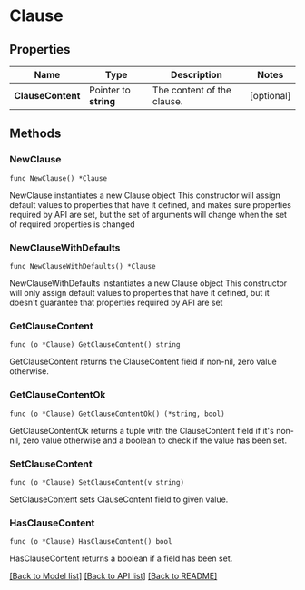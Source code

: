 # Clause

## Properties

Name | Type | Description | Notes
------------ | ------------- | ------------- | -------------
**ClauseContent** | Pointer to **string** | The content of the clause. | [optional] 

## Methods

### NewClause

`func NewClause() *Clause`

NewClause instantiates a new Clause object
This constructor will assign default values to properties that have it defined,
and makes sure properties required by API are set, but the set of arguments
will change when the set of required properties is changed

### NewClauseWithDefaults

`func NewClauseWithDefaults() *Clause`

NewClauseWithDefaults instantiates a new Clause object
This constructor will only assign default values to properties that have it defined,
but it doesn't guarantee that properties required by API are set

### GetClauseContent

`func (o *Clause) GetClauseContent() string`

GetClauseContent returns the ClauseContent field if non-nil, zero value otherwise.

### GetClauseContentOk

`func (o *Clause) GetClauseContentOk() (*string, bool)`

GetClauseContentOk returns a tuple with the ClauseContent field if it's non-nil, zero value otherwise
and a boolean to check if the value has been set.

### SetClauseContent

`func (o *Clause) SetClauseContent(v string)`

SetClauseContent sets ClauseContent field to given value.

### HasClauseContent

`func (o *Clause) HasClauseContent() bool`

HasClauseContent returns a boolean if a field has been set.


[[Back to Model list]](../README.md#documentation-for-models) [[Back to API list]](../README.md#documentation-for-api-endpoints) [[Back to README]](../README.md)


